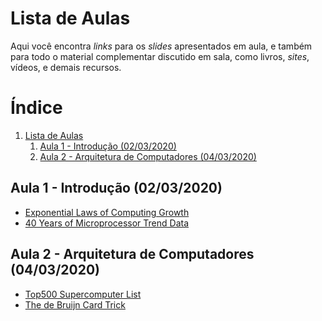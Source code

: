 

# Lista de Aulas

Aqui você encontra *links* para os *slides* apresentados em aula, e também para todo
o material complementar discutido em sala,  como livros, *sites*, vídeos, e demais
recursos.


# &Iacute;ndice

1.  [Lista de Aulas](#orgbc39f03)
    1.  [Aula 1 - Introdução (02/03/2020)](#orgedbb7ee)
    2.  [Aula 2 - Arquitetura de Computadores (04/03/2020)](#org62c8157)


<a id="orgedbb7ee"></a>

## Aula 1 - Introdução (02/03/2020)

-   [Exponential Laws of Computing Growth](http://cacm.acm.org/magazines/2017/1/211094-exponential-laws-of-computing-growth/fulltext)
-   [40 Years of Microprocessor Trend Data](https://www.karlrupp.net/2015/06/40-years-of-microprocessor-trend-data/)


<a id="org62c8157"></a>

## Aula 2 - Arquitetura de Computadores (04/03/2020)

-   [Top500 Supercomputer List](https://www.top500.org/)
-   [The de Bruijn Card Trick](https://golem.ph.utexas.edu/category/2015/01/mathematics_and_magic_the_de_b.html)
